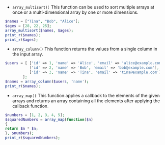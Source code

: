 * `array_multisort()` This function can be used to sort multiple arrays at once or a multi-dimensional array by one or more dimensions. 
```php
$names = ["Tina", "Bob", "Alice"]; 
$ages = [28, 22, 25]; 
array_multisort($names, $ages);
print_r($names); 
print_r($ages);
```

* `array_column()` This function returns the values from a single column in the input array. 
```php
$users = [ ['id' => 1, 'name' => 'Alice', 'email' => 'alice@example.com'], 
		   ['id' => 2, 'name' => 'Bob', 'email' => 'bob@example.com'], 
		   ['id' => 3, 'name' => 'Tina', 'email' => 'tina@example.com'], 
		]; 
$names = array_column($users, 'name'); 
print_r($names);
```

* `array_map()` This function applies a callback to the elements of the given arrays and returns an array containing all the elements after applying the callback function.
```php
$numbers = [1, 2, 3, 4, 5]; 
$squaredNumbers = array_map(function($n) 
{ 
return $n * $n; 
}, $numbers); 
print_r($squaredNumbers);
```
